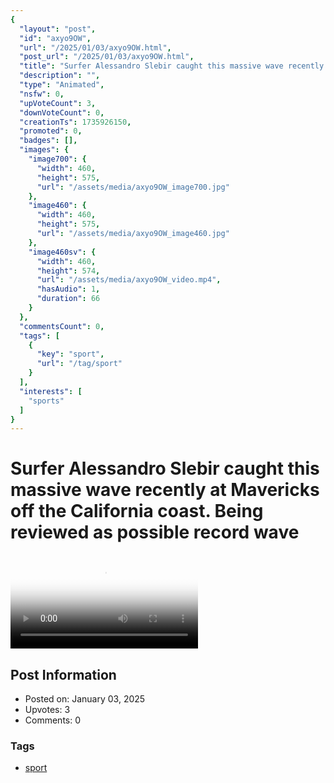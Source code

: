 ```yaml
---
{
  "layout": "post",
  "id": "axyo9OW",
  "url": "/2025/01/03/axyo9OW.html",
  "post_url": "/2025/01/03/axyo9OW.html",
  "title": "Surfer Alessandro Slebir caught this massive wave recently at Mavericks off the California coast. Being reviewed as possible record wave",
  "description": "",
  "type": "Animated",
  "nsfw": 0,
  "upVoteCount": 3,
  "downVoteCount": 0,
  "creationTs": 1735926150,
  "promoted": 0,
  "badges": [],
  "images": {
    "image700": {
      "width": 460,
      "height": 575,
      "url": "/assets/media/axyo9OW_image700.jpg"
    },
    "image460": {
      "width": 460,
      "height": 575,
      "url": "/assets/media/axyo9OW_image460.jpg"
    },
    "image460sv": {
      "width": 460,
      "height": 574,
      "url": "/assets/media/axyo9OW_video.mp4",
      "hasAudio": 1,
      "duration": 66
    }
  },
  "commentsCount": 0,
  "tags": [
    {
      "key": "sport",
      "url": "/tag/sport"
    }
  ],
  "interests": [
    "sports"
  ]
}
---
```


# Surfer Alessandro Slebir caught this massive wave recently at Mavericks off the California coast. Being reviewed as possible record wave

<video controls playsinline loop poster="/assets/media/axyo9OW_image460.jpg">
  <source src="/assets/media/axyo9OW_video.mp4" type="video/mp4">
  Your browser does not support the video tag.
</video>

## Post Information

- Posted on: January 03, 2025
- Upvotes: 3
- Comments: 0

### Tags

- [sport](/tag/sport)
